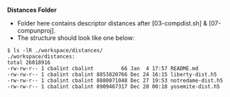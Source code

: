 **Distances Folder**

* Folder here contains descriptor distances after [03-compdist.sh] & [07-compunproj].
* The structure should look like one below:

```
$ ls -lR ./workspace/distances/
./workspace/distances:
total 26018916
-rw-rw-r-- 1 cbalint cbalint         66 Jan  4 17:57 README.md
-rw-rw-r-- 1 cbalint cbalint 8853820766 Dec 24 16:15 liberty-dist.h5
-rw-rw-r-- 1 cbalint cbalint 8880071048 Dec 27 19:53 notredame-dist.h5
-rw-rw-r-- 1 cbalint cbalint 8909467317 Dec 28 00:18 yosemite-dist.h5
```
